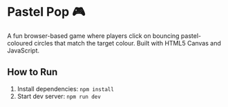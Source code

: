 # Pastel Pop 🎮

A fun browser-based game where players click on bouncing pastel-coloured circles that match the target colour. Built with HTML5 Canvas and JavaScript.

## How to Run
1. Install dependencies: `npm install`
2. Start dev server: `npm run dev`
